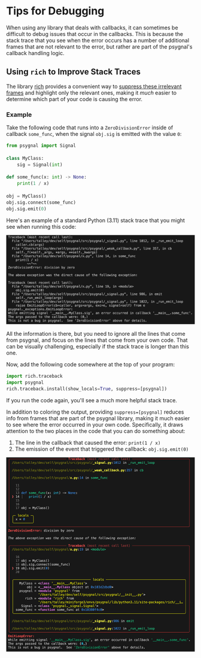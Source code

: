 # Tips for Debugging

When using any library that deals with callbacks, it can sometimes be difficult
to debug issues that occur in the callbacks.  This is because the stack trace
that you see when the error occurs has a number of additional frames that are
not relevant to the error, but rather are part of the psygnal's callback
handling logic.

## Using `rich` to Improve Stack Traces

The library [rich](https://rich.readthedocs.io/en/latest/) provides a convenient
way to [suppress these irrelevant
frames](https://rich.readthedocs.io/en/stable/traceback.html#suppressing-frames)
and highlight only the relevant ones, making it *much* easier to determine which
part of your code is causing the error.

### Example

Take the following code that runs into a `ZeroDivisionError`
inside of callback `some_func`, when the signal `obj.sig` is emitted
with the value `0`:

```python
from psygnal import Signal

class MyClass:
    sig = Signal(int)

def some_func(x: int) -> None:
    print(1 / x)

obj = MyClass()
obj.sig.connect(some_func)
obj.sig.emit(0)
```

Here's an example of a standard Python (3.11) stack trace that you
might see when running this code:

[![standard stack trace](img/stdlib.png)](img/stdlib.png)

All the information is there, but you need to ignore all the
lines that come from psygnal, and focus on the lines that come from your
own code. That can be visually challenging, especially if the stack trace is
longer than this one.

Now, add the following code somewhere at the top of your program:

```python
import rich.traceback
import psygnal
rich.traceback.install(show_locals=True, suppress=[psygnal])
```

If you run the code again, you'll see a much more helpful stack trace.

In addition to coloring the output, providing `suppress=[psygnal]` reduces info
from frames that are part of the psygnal library, making it much
easier to see where the error occurred in your own code.  Specifically, it draws
attention to the two places in the code that you can do something about:

1. The line in the callback that caused the error: `print(1 / x)`
2. The emission of the event that triggered the callback: `obj.sig.emit(0)`

[![rich stack trace](img/rich.png)](img/rich.png)
